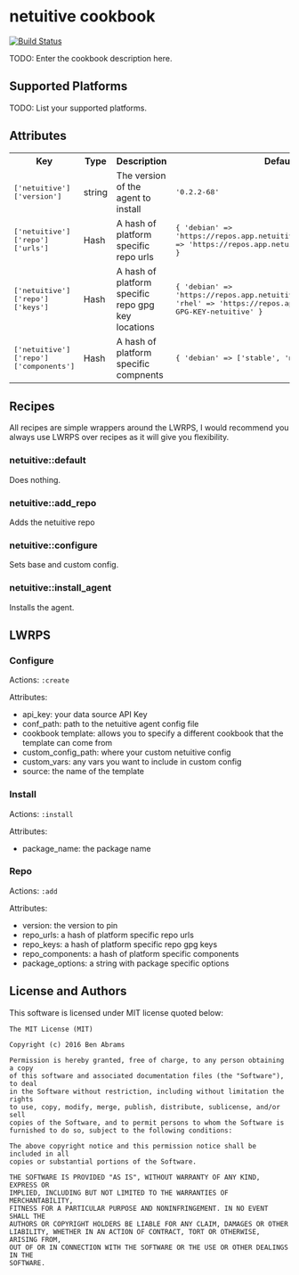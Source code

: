 # netuitive cookbook
[![Build Status](https://travis-ci.org/majormoses/chef-netuitive.svg?branch=master)](https://travis-ci.org/majormoses/chef-netuitive)

TODO: Enter the cookbook description here.

## Supported Platforms

TODO: List your supported platforms.

## Attributes

<table>
  <tr>
    <th>Key</th>
    <th>Type</th>
    <th>Description</th>
    <th>Default</th>
  </tr>
  <tr>
    <td><tt>['netuitive']['version']</tt></td>
    <td>string</td>
    <td>The version of the agent to install</td>
    <td><tt>'0.2.2-68'</tt></td>
  </tr>
  <tr>
    <td><tt>['netuitive']['repo']['urls']</tt></td>
    <td>Hash</td>
    <td>A hash of platform specific repo urls</td>
    <td><tt>{
      'debian' => 'https://repos.app.netuitive.com/deb/',
      'rhel' => 'https://repos.app.netuitive.com/rpm/noarch'
    }
    </tt></td>
  </tr>
  <tr>
    <td><tt>['netuitive']['repo']['keys']</tt></td>
    <td>Hash</td>
    <td>A hash of platform specific repo gpg key locations</td>
    <td><tt>{
      'debian' => 'https://repos.app.netuitive.com/netuitive.gpg',
      'rhel' => 'https://repos.app.netuitive.com/RPM-GPG-KEY-netuitive'
    }
    </tt></td>
  </tr>
  <tr>
    <td><tt>['netuitive']['repo']['components']</tt></td>
    <td>Hash</td>
    <td>A hash of platform specific compnents</td>
    <td><tt>{
      'debian' => ['stable', 'main']
    }
    </tt></td>
  </tr>

</table>

## Recipes

All recipes are simple wrappers around the LWRPS, I would recommend you always use LWRPS over recipes as it will give you flexibility.

### netuitive::default

Does nothing.

### netuitive::add_repo

Adds the netuitive repo

### netuitive::configure

Sets base and custom config.

### netuitive::install_agent

Installs the agent.

## LWRPS

### Configure

Actions: `:create`

Attributes:
- api_key: your data source API Key
- conf_path: path to the netuitive agent config file
- cookbook template: allows you to specify a different cookbook that the template can come from
- custom_config_path: where your custom netuitive config
- custom_vars: any vars you want to include in custom config
- source: the name of the template

### Install

Actions: `:install`

Attributes:
- package_name: the package name

### Repo

Actions: `:add`

Attributes:
- version: the version to pin
- repo_urls: a hash of platform specific repo urls
- repo_keys: a hash of platform specific repo gpg keys
- repo_components: a hash of platform specific components
- package_options: a string with package specific options

## License and Authors
This software is licensed under MIT license quoted below:

```
The MIT License (MIT)

Copyright (c) 2016 Ben Abrams

Permission is hereby granted, free of charge, to any person obtaining a copy
of this software and associated documentation files (the "Software"), to deal
in the Software without restriction, including without limitation the rights
to use, copy, modify, merge, publish, distribute, sublicense, and/or sell
copies of the Software, and to permit persons to whom the Software is
furnished to do so, subject to the following conditions:

The above copyright notice and this permission notice shall be included in all
copies or substantial portions of the Software.

THE SOFTWARE IS PROVIDED "AS IS", WITHOUT WARRANTY OF ANY KIND, EXPRESS OR
IMPLIED, INCLUDING BUT NOT LIMITED TO THE WARRANTIES OF MERCHANTABILITY,
FITNESS FOR A PARTICULAR PURPOSE AND NONINFRINGEMENT. IN NO EVENT SHALL THE
AUTHORS OR COPYRIGHT HOLDERS BE LIABLE FOR ANY CLAIM, DAMAGES OR OTHER
LIABILITY, WHETHER IN AN ACTION OF CONTRACT, TORT OR OTHERWISE, ARISING FROM,
OUT OF OR IN CONNECTION WITH THE SOFTWARE OR THE USE OR OTHER DEALINGS IN THE
SOFTWARE.
```
